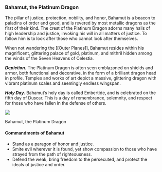### Bahamut, the Platinum Dragon

The pillar of justice, protection, nobility, and honor, Bahamut is a beacon to paladins of order and good, and is revered by most metallic dragons as the first of their kind. The crest of the Platinum Dragon adorns many halls of high leadership and justice, invoking his will in all matters of justice. To follow him is to look after those who cannot look after themselves.

When not wandering the [[Outer Planes]], Bahamut resides within his magnificent, glittering palace of gold, platinum, and mithril hidden among the winds of the Seven Heavens of Celestia.

**_Depiction._** The Platinum Dragon is often seen emblazoned on shields and armor, both functional and decorative, in the form of a brilliant dragon head in profile. Temples and works of art depict a massive, glittering dragon with vibrant platinum scales and seemingly endless wingspan.

**_Holy Day._** Bahamut’s holy day is called Embertide, and is celebrated on the fifth day of Duscar. This is a day of remembrance, solemnity, and respect for those who have fallen in the defense of others.

[![](https://media.dndbeyond.com/compendium-images/egtw/yDOyqyOocErRgYJK/01-06.png)](https://media.dndbeyond.com/compendium-images/egtw/yDOyqyOocErRgYJK/01-06.png)

Bahamut, the Platinum Dragon

#### Commandments of Bahamut

-   Stand as a paragon of honor and justice.
-   Smite evil wherever it is found, yet show compassion to those who have strayed from the path of righteousness.
-   Defend the weak, bring freedom to the persecuted, and protect the ideals of justice and order.